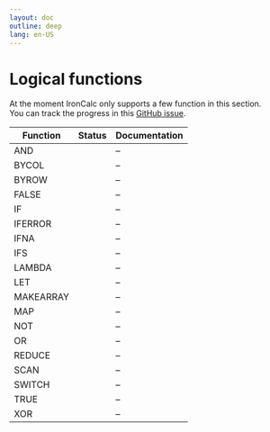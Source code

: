 ```yaml
---
layout: doc
outline: deep
lang: en-US
---
```


# Logical functions

At the moment IronCalc only supports a few function in this section.  
You can track the progress in this [GitHub issue](https://github.com/ironcalc/IronCalc/issues/51).

| Function  | Status                                         | Documentation |
| --------- | ---------------------------------------------- | ------------- |
| AND       | <Badge type="tip" text="Available" />          | –             |
| BYCOL     | <Badge type="info" text="Not implemented yet" /> | –             |
| BYROW     | <Badge type="info" text="Not implemented yet" /> | –             |
| FALSE     | <Badge type="tip" text="Available" />          | –             |
| IF        | <Badge type="tip" text="Available" />          | –             |
| IFERROR   | <Badge type="tip" text="Available" />          | –             |
| IFNA      | <Badge type="tip" text="Available" />          | –             |
| IFS       | <Badge type="tip" text="Available" />          | –             |
| LAMBDA    | <Badge type="info" text="Not implemented yet" /> | –             |
| LET       | <Badge type="info" text="Not implemented yet" /> | –             |
| MAKEARRAY | <Badge type="info" text="Not implemented yet" /> | –             |
| MAP       | <Badge type="info" text="Not implemented yet" /> | –             |
| NOT       | <Badge type="tip" text="Available" />          | –             |
| OR        | <Badge type="tip" text="Available" />          | –             |
| REDUCE    | <Badge type="info" text="Not implemented yet" /> | –             |
| SCAN      | <Badge type="info" text="Not implemented yet" /> | –             |
| SWITCH    | <Badge type="tip" text="Available" />          | –             |
| TRUE      | <Badge type="tip" text="Available" />          | –             |
| XOR       | <Badge type="tip" text="Available" />          | –             |
